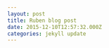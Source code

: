 ```yaml
---
layout: post
title: Ruben blog post
date: 2015-12-10T12:57:32.000Z
categories: jekyll update
---
```


